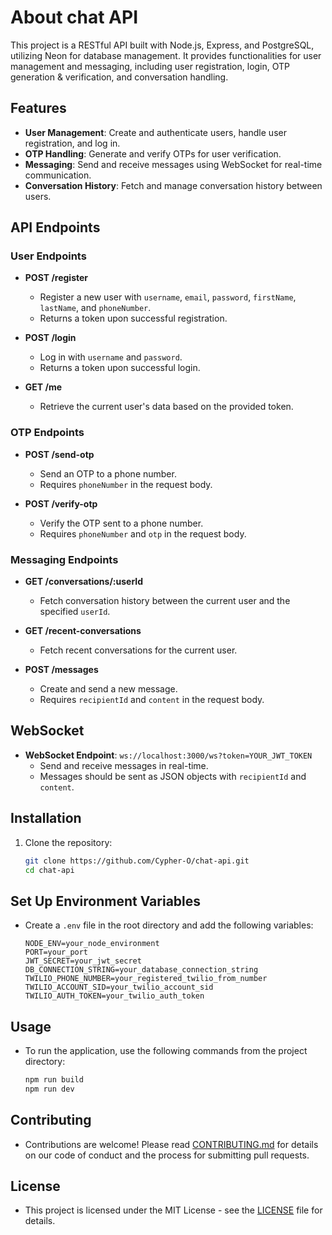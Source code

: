 # About chat API

This project is a RESTful API built with Node.js, Express, and PostgreSQL, utilizing Neon for database management. It provides functionalities for user management and messaging, including user registration, login, OTP generation & verification, and conversation handling.

## Features

- **User Management**: Create and authenticate users, handle user registration, and log in.
- **OTP Handling**: Generate and verify OTPs for user verification.
- **Messaging**: Send and receive messages using WebSocket for real-time communication.
- **Conversation History**: Fetch and manage conversation history between users.

## API Endpoints

### User Endpoints

- **POST /register**
  - Register a new user with `username`, `email`, `password`, `firstName`, `lastName`, and `phoneNumber`.
  - Returns a token upon successful registration.

- **POST /login**
  - Log in with `username` and `password`.
  - Returns a token upon successful login.

- **GET /me**
  - Retrieve the current user's data based on the provided token.

### OTP Endpoints

- **POST /send-otp**
  - Send an OTP to a phone number.
  - Requires `phoneNumber` in the request body.

- **POST /verify-otp**
  - Verify the OTP sent to a phone number.
  - Requires `phoneNumber` and `otp` in the request body.

### Messaging Endpoints

- **GET /conversations/:userId**
  - Fetch conversation history between the current user and the specified `userId`.

- **GET /recent-conversations**
  - Fetch recent conversations for the current user.

- **POST /messages**
  - Create and send a new message.
  - Requires `recipientId` and `content` in the request body.

## WebSocket

- **WebSocket Endpoint**: `ws://localhost:3000/ws?token=YOUR_JWT_TOKEN`
  - Send and receive messages in real-time.
  - Messages should be sent as JSON objects with `recipientId` and `content`.

## Installation

1. Clone the repository:

    ```sh
    git clone https://github.com/Cypher-O/chat-api.git
    cd chat-api
    ```

## Set Up Environment Variables

- Create a `.env` file in the root directory and add the following variables:

    ```env
    NODE_ENV=your_node_environment
    PORT=your_port
    JWT_SECRET=your_jwt_secret
    DB_CONNECTION_STRING=your_database_connection_string
    TWILIO_PHONE_NUMBER=your_registered_twilio_from_number
    TWILIO_ACCOUNT_SID=your_twilio_account_sid
    TWILIO_AUTH_TOKEN=your_twilio_auth_token
    ```

## Usage

- To run the application, use the following commands from the project directory:

    ```sh
    npm run build
    npm run dev
    ```

## Contributing

- Contributions are welcome! Please read [CONTRIBUTING.md](CONTRIBUTING.md) for details on our code of conduct and the process for submitting pull requests.

## License

- This project is licensed under the MIT License - see the [LICENSE](LICENSE) file for details.
